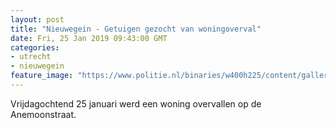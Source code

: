```yaml
---
layout: post
title: "Nieuwegein - Getuigen gezocht van woningoverval"
date: Fri, 25 Jan 2019 09:43:00 GMT
categories: 
- utrecht 
- nieuwegein 
feature_image: "https://www.politie.nl/binaries/w400h225/content/gallery/politie/stockfotos/algemeen/agent-praat-in-portofoon.jpg"
---
```


Vrijdagochtend 25 januari werd een woning overvallen op de Anemoonstraat.
